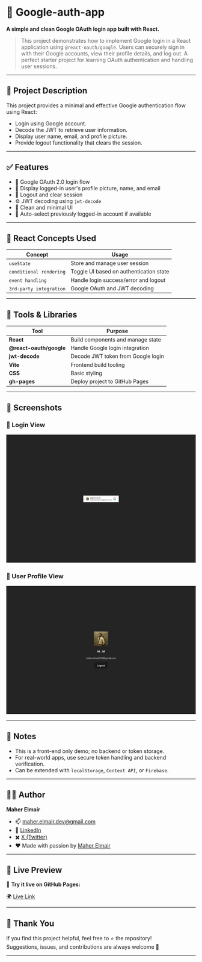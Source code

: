 # 🔐 Google-auth-app

**A simple and clean Google OAuth login app built with React.**  

> This project demonstrates how to implement Google login in a React application using `@react-oauth/google`. Users can securely sign in with their Google accounts, view their profile details, and log out. A perfect starter project for learning OAuth authentication and handling user sessions.

---

## 📖 Project Description

This project provides a minimal and effective Google authentication flow using React:

- Login using Google account.
- Decode the JWT to retrieve user information.
- Display user name, email, and profile picture.
- Provide logout functionality that clears the session.

---

## ✅ Features

- 🔐 Google OAuth 2.0 login flow  
- 👤 Display logged-in user's profile picture, name, and email  
- 🚪 Logout and clear session  
- ⚙️ JWT decoding using `jwt-decode`  
- 🧼 Clean and minimal UI  
- 🔄 Auto-select previously logged-in account if available  

---

## 🧠 React Concepts Used

| Concept                  | Usage                                      |
|--------------------------|--------------------------------------------|
| `useState`               | Store and manage user session              |
| `conditional rendering`  | Toggle UI based on authentication state    |
| `event handling`         | Handle login success/error and logout      |
| `3rd-party integration`  | Google OAuth and JWT decoding              |

---

## 🧰 Tools & Libraries

| Tool                    | Purpose                                    |
|-------------------------|--------------------------------------------|
| **React**               | Build components and manage state          |
| **@react-oauth/google** | Handle Google login integration            |
| **jwt-decode**          | Decode JWT token from Google login         |
| **Vite**                | Frontend build tooling                     |
| **CSS**                 | Basic styling                              |
| **gh-pages**            | Deploy project to GitHub Pages             |

---

## 📸 Screenshots

### 🔐 Login View

![Login Screenshot](./public/design/screencapture-localhost.png)

### 👤 User Profile View

![Profile Screenshot](./public/design/screencapture-localhost-1.png)

---

## 📝 Notes

- This is a front-end only demo; no backend or token storage.
- For real-world apps, use secure token handling and backend verification.
- Can be extended with `localStorage`, `Context API`, or `Firebase`.

---

## 🧑‍💻 Author

**Maher Elmair**

- 📫 [maher.elmair.dev@gmail.com](mailto:maher.elmair.dev@gmail.com)
- 🔗 [LinkedIn](https://www.linkedin.com/in/maher-elmair)
- ✖️ [X (Twitter)](https://x.com/Maher_Elmair)  
- ❤️ Made with passion by [Maher Elmair](https://maher-elmair.github.io/My_Website)

---

## 🔗 Live Preview

🚀 **Try it live on GitHub Pages:**  

🌍 [Live Link](https://maher-elmair.github.io/google-auth-app/)

---

## 🙌 Thank You

If you find this project helpful, feel free to ⭐ the repository!  
Suggestions, issues, and contributions are always welcome 🙏

---